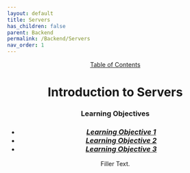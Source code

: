 ```yaml
---
layout: default
title: Servers
has_children: false
parent: Backend
permalink: /Backend/Servers
nav_order: 1
---
```


<body>
<header>
<a href="../..">Table of Contents</a>
<h1>Introduction to Servers</h1>
<h3>Learning Objectives</h3>

<h3>
    <ul>
    <li><a href ="#LO_1"><i>Learning Objective 1</i></a></li>
    <li><a href ="#LO_2"><i>Learning Objective 2</i></a></li>
    <li><a href ="#LO_3"><i>Learning Objective 3</i></a></li>
    </ul>
</h3>

<p>Filler Text.</P>
</header>

<main>
<section id = "LO_1">
</section>

<section id = "LO_2">
</section>

<section id = "LO_3">
</section>
</main>

</body>